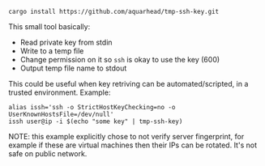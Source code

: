 ```
cargo install https://github.com/aquarhead/tmp-ssh-key.git
```

This small tool basically:

- Read private key from stdin
- Write to a temp file
- Change permission on it so `ssh` is okay to use the key (600)
- Output temp file name to stdout

This could be useful when key retriving can be automated/scripted, in a trusted environment. Example:

```
alias issh='ssh -o StrictHostKeyChecking=no -o UserKnownHostsFile=/dev/null'
issh user@ip -i $(echo "some key" | tmp-ssh-key)
```

NOTE: this example explicitly chose to not verify server fingerprint, for example if these are virtual machines then their IPs can be rotated. It's not safe on public network.
